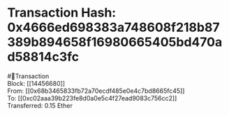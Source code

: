 
Transaction Hash: 0x4666ed698383a748608f218b87389b894658f16980665405bd470ad58814c3fc
====================================================================================
  
#💸Transaction  
Block: [[14456680]]  
From: [[0x68b3465833fb72a70ecdf485e0e4c7bd8665fc45]]  
To: [[0xc02aaa39b223fe8d0a0e5c4f27ead9083c756cc2]]  
Transferred: 0.15 Ether